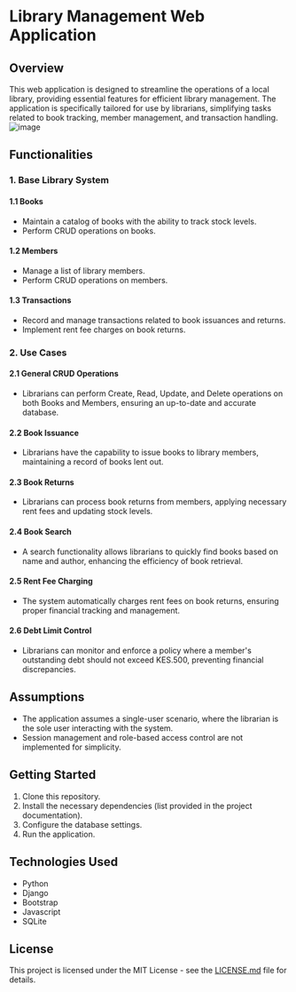 # Library Management Web Application

## Overview

This web application is designed to streamline the operations of a local library, providing essential features for efficient library management. The application is specifically tailored for use by librarians, simplifying tasks related to book tracking, member management, and transaction handling.
![image](https://github.com/cmwema/library_man/assets/81985376/10007fa3-cb69-4dd7-8f58-eb71ae41250c)



## Functionalities

### 1. Base Library System

#### 1.1 Books
- Maintain a catalog of books with the ability to track stock levels.
- Perform CRUD operations on books.

#### 1.2 Members
- Manage a list of library members.
- Perform CRUD operations on members.

#### 1.3 Transactions
- Record and manage transactions related to book issuances and returns.
- Implement rent fee charges on book returns.

### 2. Use Cases

#### 2.1 General CRUD Operations
- Librarians can perform Create, Read, Update, and Delete operations on both Books and Members, ensuring an up-to-date and accurate database.

#### 2.2 Book Issuance
- Librarians have the capability to issue books to library members, maintaining a record of books lent out.

#### 2.3 Book Returns
- Librarians can process book returns from members, applying necessary rent fees and updating stock levels.

#### 2.4 Book Search
- A search functionality allows librarians to quickly find books based on name and author, enhancing the efficiency of book retrieval.

#### 2.5 Rent Fee Charging
- The system automatically charges rent fees on book returns, ensuring proper financial tracking and management.

#### 2.6 Debt Limit Control
- Librarians can monitor and enforce a policy where a member's outstanding debt should not exceed KES.500, preventing financial discrepancies.

## Assumptions

- The application assumes a single-user scenario, where the librarian is the sole user interacting with the system.
- Session management and role-based access control are not implemented for simplicity.

## Getting Started

1. Clone this repository.
2. Install the necessary dependencies (list provided in the project documentation).
3. Configure the database settings.
4. Run the application.

## Technologies Used

- Python
- Django
- Bootstrap
- Javascript
- SQLite


## License

This project is licensed under the MIT License - see the [LICENSE.md](LICENSE.md) file for details.
